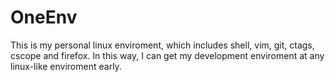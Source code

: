 # OneEnv
This is my personal linux enviroment, which includes shell, vim, git, ctags, cscope and firefox.
In this way, I can get my development enviroment at any linux-like enviroment early.
